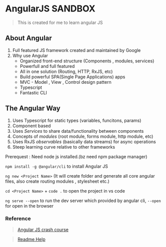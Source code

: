 # AngularJS SANDBOX

> This is created for me to learn angular JS

## About Angular

1. Full featured JS framework created and maintained by Google
2. Why use Angular
   - Organized front-end structure (Components , modules, services)
   - Powerfull and full featured
   - All in one solution (Routing, HTTP, RxJS, etc)
   - Build powerful SPA(Single Page Applications) apps
   - MVC - Model , View , Control design pattern
   - Typescript
   - Fantastic CLI

## The Angular Way

1. Uses Typescript for static types (variables, funcitons, params)
2. Component based
3. Uses _Services_ to share data/functionality between components
4. Concepts of _modules_ (root module, forms module, http module, etc)
5. Uses RxJS _observables_ (basically data streams) for async operations
6. Steep learning curve relative to other frameworks

Prerequest : Need node js installed.(bz need npm package manager)

`npm install -g @angular/cli` to install Angular JS

`ng new <Project Name>` (It will create folder and generate all core angular files, also create routing modules , stylesheet etc.)

`cd <Project Name>` + `code .` to open the project in vs code

`ng serve --open` to run the dev server which provided by angular cli, `--open` for open in the browser

### Reference

> [Angular JS crash course](https://www.youtube.com/watch?v=Fdf5aTYRW0E&t=3758s)

> [Readme Help](https://medium.com/@saumya.ranjan/how-to-write-a-readme-md-file-markdown-file-20cb7cbcd6f)
